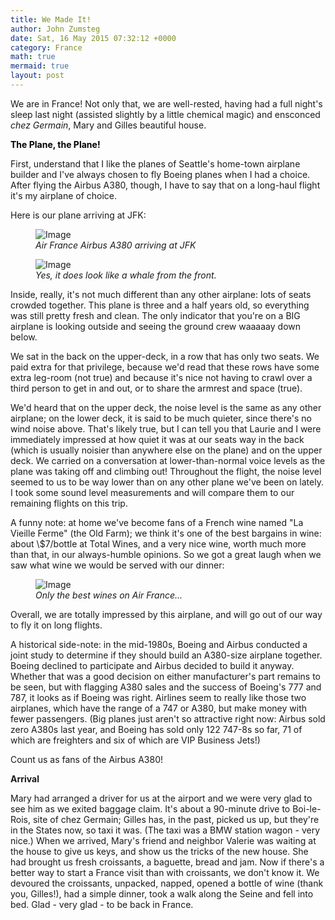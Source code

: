 ```yaml
---
title: We Made It!
author: John Zumsteg
date: Sat, 16 May 2015 07:32:12 +0000
category: France
math: true
mermaid: true
layout: post
---
```

We are in France! Not only that, we are well-rested, having had a full night's sleep last night (assisted slightly by a little chemical magic) and ensconced *chez Germain*, Mary and Gilles beautiful house.

<span style="color: #000000;"><b>The Plane, the Plane!</b></span>

First, understand that I like the planes of Seattle's home-town airplane builder and I've always chosen to fly Boeing planes when I had a choice. After flying the Airbus A380, though, I have to say that on a long-haul flight it's my airplane of choice.

Here is our plane arriving at JFK:

<figure class = "portrait">
	<img src="{{"/assets/images/2015/05/2015-blog-5.jpg" | prepend: site.baseurl | prepend: site.url }}" alt="Image" />
	<figcaption><em>Air France Airbus A380 arriving at JFK</em></figcaption>
</figure>



<figure class = "portrait">
	<img src="{{"/assets/images/2015/05/2015-blog-6.jpg" | prepend: site.baseurl | prepend: site.url }}" alt="Image" />
	<figcaption><em>Yes, it does look like a whale from the front.</em></figcaption>
</figure>



Inside, really, it's not much different than any other airplane: lots of seats crowded together. This plane is three and a half years old, so everything was still pretty fresh and clean. The only indicator that you're on a BIG airplane is looking outside and seeing the ground crew waaaaay down below.

We sat in the back on the upper-deck, in a row that has only two seats. We paid extra for that privilege, because we'd read that these rows have some extra leg-room (not true) and because it's nice not having to crawl over a third person to get in and out, or to share the armrest and space (true).

We'd heard that on the upper deck, the noise level is the same as any other airplane; on the lower deck, it is said to be much quieter, since there's no wind noise above. That's likely true, but I can tell you that Laurie and I were immediately impressed at how quiet it was at our seats way in the back (which is usually noisier than anywhere else on the plane) and on the upper deck. We carried on a conversation at lower-than-normal voice levels as the plane was taking off and climbing out! Throughout the flight, the noise level seemed to us to be way lower than on any other plane we've been on lately. I took some sound level measurements and will compare them to our remaining flights on this trip.

A funny note: at home we've become fans of a French wine named "La Vieille Ferme" (the Old Farm); we think it's one of the best bargains in wine: about \\$7/bottle at Total Wines, and a very nice wine, worth much more than that, in our always-humble opinions. So we got a great laugh when we saw what wine we would be served with our dinner:

<figure class = "landscape">
	<img src="{{"/assets/images/2015/05/DSC04631.jpg" | prepend: site.baseurl | prepend: site.url }}" alt="Image" />
	<figcaption><em>Only the best wines on Air France...</em></figcaption>
</figure>



Overall, we are totally impressed by this airplane, and will go out of our way to fly it on long flights.

A historical side-note: in the mid-1980s, Boeing and Airbus conducted a joint study to determine if they should build an A380-size airplane together. Boeing declined to participate and Airbus decided to build it anyway. Whether that was a good decision on either manufacturer's part remains to be seen, but with flagging A380 sales and the success of Boeing's 777 and 787, it looks as if Boeing was right. Airlines seem to really like those two airplanes, which have the range of a 747 or A380, but make money with fewer passengers. (Big planes just aren't so attractive right now: Airbus sold zero A380s last year, and Boeing has sold only 122 747-8s so far, 71 of which are freighters and six of which are VIP Business Jets!)

Count us as fans of the Airbus A380!

<strong>Arrival</strong>

Mary had arranged a driver for us at the airport and we were very glad to see him as we exited baggage claim. It's about a 90-minute drive to Boi-le-Rois, site of chez Germain; Gilles has, in the past, picked us up, but they're in the States now, so taxi it was. (The taxi was a BMW station wagon - very nice.) When we arrived, Mary's friend and neighbor Valerie was waiting at the house to give us keys, and show us the tricks of the new house. She had brought us fresh croissants, a baguette, bread and jam. Now if there's a better way to start a France visit than with croissants, we don't know it. We devoured the croissants, unpacked, napped, opened a bottle of wine (thank you, Gilles!), had a simple dinner, took a walk along the Seine and fell into bed. Glad - very glad - to be back in France.
